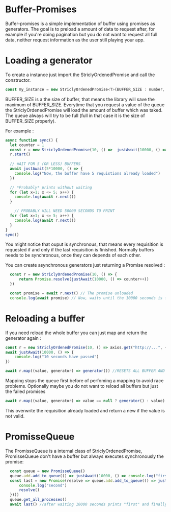 # Buffer-Promises

Buffer-promises is a simple implementation of buffer using promises as generators. The goal is to preload a amount of data to request after, for example if you're doing pagination but you do not want to request all full data, neither request information as the user still playing your app.


# Loading a generator

To create a instance just import the StriclyOrdenedPromise and call the constructor.
```js
const my_instance = new StriclyOrdenedPromise<T>(BUFFER_SIZE : number, GENERATOR : () => Promise<T>)
```

BUFFER_SIZE is a the size of buffer, that means the library will save the maximum of BUFFER_SIZE. Everytime that you request a value of the queue the StriclyOrdenedPromise will load the amount of buffer which was taked. The queue always will try to be full (full in that case it is the size of BUFFER_SIZE properly).

For example :

```js
async function sync() {
  let counter = 1
  const r = new StriclyOrdenedPromise(10, () =>  justAwait(10000, () => counter++))
  r.start()
  
  // WAIT FOR 5 (OR LESS) BUFFERS 
  await justAwait(5*10000, () => {
    console.log("Now, the buffer have 5 requistions already loaded")
  })

  // *Probably* prints without waiting
  for (let x=1; x <= 5; x++) {
    console.log(await r.next())
  }

    // PROBABLY WILL NEED 50000 SECONDS TO PRINT
  for (let x=1; x <= 5; x++) {
    console.log(await r.next())
  }
}
sync()

```

You might notice that ouput is synchronous, that means every requisition is requested if and only if the last requisition is finished. Normally buffers needs to be synchronous, once they can depends of each other. 

You can create asynchronous generators just returning a Promise resolved :

```js
  const r = new StriclyOrdenedPromise(10, () => {
      return Promise.resolve(justAwait(10000, () => counter++))
  })

  const promise = await r.next() // The promise unloaded
  console.log(await promise) // Now, waits until the 10000 seconds is finished
```

# Reloading a buffer

If you need reload the whole buffer you can just map and return the generator again :

```js
const r = new StriclyOrdenedPromise(10, () => axios.get("http://...", {})
await justAwait(10000, () => {
    console.log("10 seconds have passed")
})

await r.map((value, generator) => generator()) //RESETS ALL BUFFER AND REQUEST FOR EACH BUFFER LOADED
```

Mapping stops the queue first before of perfoming a mapping to avoid race problems.
Optionally maybe you do not want to reload all buffers but just the failed promises 

```js
await r.map((value, generator) => value == null ? generator() : value)
```

This overwrite the requisition already loaded and return a new if the value is not valid.

# PromisseQueue

The PromisseQueue is a internal class of StriclyOrdenedPromise, PromisseQueue don't have a buffer but always executes synchronously the promise:

```js
  const queue = new PromisseQueue()
  queue.add.add_to_queue(() => justAwait(10000, () => console.log("first")))
  const last = new Promise(resolve => queue.add.add_to_queue(() => justAwait(1, () => {
      console.log("second")
      resolve()
  })))
  queue.get_all_processes()
  await last() //after waiting 10000 seconds prints "first" and finally prints "second"

```



